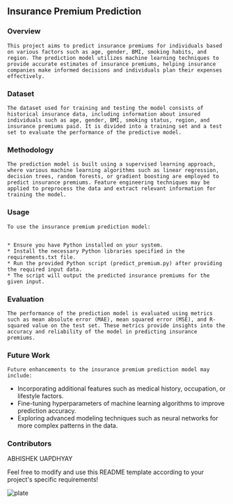 ## Insurance Premium Prediction

### Overview
```
This project aims to predict insurance premiums for individuals based on various factors such as age, gender, BMI, smoking habits, and region. The prediction model utilizes machine learning techniques to provide accurate estimates of insurance premiums, helping insurance companies make informed decisions and individuals plan their expenses effectively.
```

### Dataset
```
The dataset used for training and testing the model consists of historical insurance data, including information about insured individuals such as age, gender, BMI, smoking status, region, and insurance premiums paid. It is divided into a training set and a test set to evaluate the performance of the predictive model.
```

### Methodology
```
The prediction model is built using a supervised learning approach, where various machine learning algorithms such as linear regression, decision trees, random forests, or gradient boosting are employed to predict insurance premiums. Feature engineering techniques may be applied to preprocess the data and extract relevant information for training the model.
```

### Usage
```
To use the insurance premium prediction model:


* Ensure you have Python installed on your system.
* Install the necessary Python libraries specified in the requirements.txt file.
* Run the provided Python script (predict_premium.py) after providing the required input data.
* The script will output the predicted insurance premiums for the given input.
 ```
 
### Evaluation

```
The performance of the prediction model is evaluated using metrics such as mean absolute error (MAE), mean squared error (MSE), and R-squared value on the test set. These metrics provide insights into the accuracy and reliability of the model in predicting insurance premiums.
```

### Future Work

```
Future enhancements to the insurance premium prediction model may include:
```


* Incorporating additional features such as medical history, occupation, or lifestyle factors.
* Fine-tuning hyperparameters of machine learning algorithms to improve prediction accuracy.
* Exploring advanced modeling techniques such as neural networks for more complex patterns in the data.


### Contributors
ABHISHEK UAPDHYAY



Feel free to modify and use this README template according to your project's specific requirements!

![plate](./example.png)
